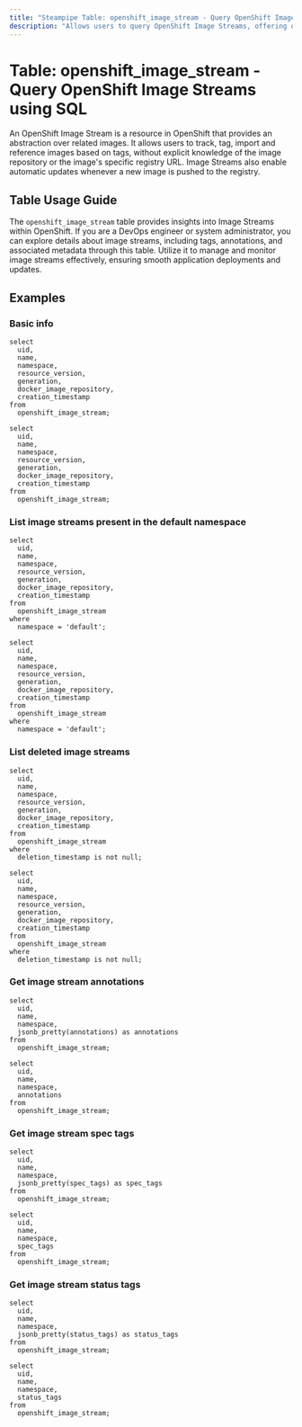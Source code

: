 ```yaml
---
title: "Steampipe Table: openshift_image_stream - Query OpenShift Image Streams using SQL"
description: "Allows users to query OpenShift Image Streams, offering detailed information about the streams and related metadata."
---
```


# Table: openshift_image_stream - Query OpenShift Image Streams using SQL

An OpenShift Image Stream is a resource in OpenShift that provides an abstraction over related images. It allows users to track, tag, import and reference images based on tags, without explicit knowledge of the image repository or the image's specific registry URL. Image Streams also enable automatic updates whenever a new image is pushed to the registry.

## Table Usage Guide

The `openshift_image_stream` table provides insights into Image Streams within OpenShift. If you are a DevOps engineer or system administrator, you can explore details about image streams, including tags, annotations, and associated metadata through this table. Utilize it to manage and monitor image streams effectively, ensuring smooth application deployments and updates.

## Examples

### Basic info

```sql+postgres
select
  uid,
  name,
  namespace,
  resource_version,
  generation,
  docker_image_repository,
  creation_timestamp
from
  openshift_image_stream;
```

```sql+sqlite
select
  uid,
  name,
  namespace,
  resource_version,
  generation,
  docker_image_repository,
  creation_timestamp
from
  openshift_image_stream;
```

### List image streams present in the default namespace

```sql+postgres
select
  uid,
  name,
  namespace,
  resource_version,
  generation,
  docker_image_repository,
  creation_timestamp
from
  openshift_image_stream
where
  namespace = 'default';
```

```sql+sqlite
select
  uid,
  name,
  namespace,
  resource_version,
  generation,
  docker_image_repository,
  creation_timestamp
from
  openshift_image_stream
where
  namespace = 'default';
```

### List deleted image streams

```sql+postgres
select
  uid,
  name,
  namespace,
  resource_version,
  generation,
  docker_image_repository,
  creation_timestamp
from
  openshift_image_stream
where
  deletion_timestamp is not null;
```

```sql+sqlite
select
  uid,
  name,
  namespace,
  resource_version,
  generation,
  docker_image_repository,
  creation_timestamp
from
  openshift_image_stream
where
  deletion_timestamp is not null;
```

### Get image stream annotations

```sql+postgres
select
  uid,
  name,
  namespace,
  jsonb_pretty(annotations) as annotations
from
  openshift_image_stream;
```

```sql+sqlite
select
  uid,
  name,
  namespace,
  annotations
from
  openshift_image_stream;
```

### Get image stream spec tags

```sql+postgres
select
  uid,
  name,
  namespace,
  jsonb_pretty(spec_tags) as spec_tags
from
  openshift_image_stream;
```

```sql+sqlite
select
  uid,
  name,
  namespace,
  spec_tags
from
  openshift_image_stream;
```

### Get image stream status tags

```sql+postgres
select
  uid,
  name,
  namespace,
  jsonb_pretty(status_tags) as status_tags
from
  openshift_image_stream;
```

```sql+sqlite
select
  uid,
  name,
  namespace,
  status_tags
from
  openshift_image_stream;
```
